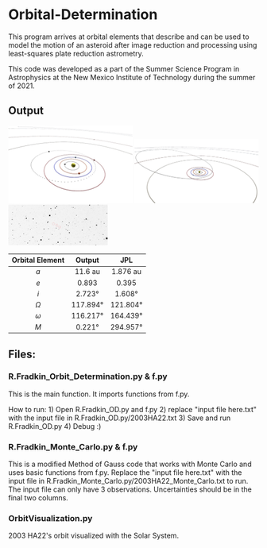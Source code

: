 # Orbital-Determination
This program arrives at orbital elements that describe and can be used to model the motion of an asteroid after image reduction and processing using least-squares plate reduction astrometry. 

This code was developed as a part of the Summer Science Program in Astrophysics at the New Mexico Institute of Technology during the summer of 2021. 

## Output

<img src="/Images/JPL_Orbit.jpg" alt="Default Login Screen" width="250"/>  <img src="/Images/Observational_Orbit.jpg" alt="Default Login Screen" width="250"/> 
<img src="/Images/2003_HA22_SLM.jpg" alt="Default Login Screen" width="200"/> 

| Orbital Element        |   Output           |  JPL    |
|:-------------:|:-------------:|:--------:|
| *a*  | 11.6 au | 1.876 au|
| *e*     | 0.893      |   0.395 |
| *i* | 2.723°       |  1.608°|
| *&Omega;* | 117.894°  |  121.804°|
| *&omega;* | 116.217°   |  164.439°|
| *M* | 0.221° |  294.957°|

## Files:

### R.Fradkin_Orbit_Determination.py  &  f.py

This is the main function. It imports functions from f.py. 

How to run:
	1) Open R.Fradkin_OD.py and f.py
	2) replace "input file here.txt" with the input file in R.Fradkin_OD.py/2003HA22.txt
	3) Save and run R.Fradkin_OD.py
	4) Debug :)

### R.Fradkin_Monte_Carlo.py  &  f.py

This is a modified Method of Gauss code that works with Monte Carlo and uses basic functions from f.py.
Replace the "input file here.txt" with the input file in R.Fradkin_Monte_Carlo.py/2003HA22_Monte_Carlo.txt to run. The input file can only have 3 observations. Uncertainties should be in the final two columns. 

### OrbitVisualization.py

2003 HA22's orbit visualized with the Solar System.
